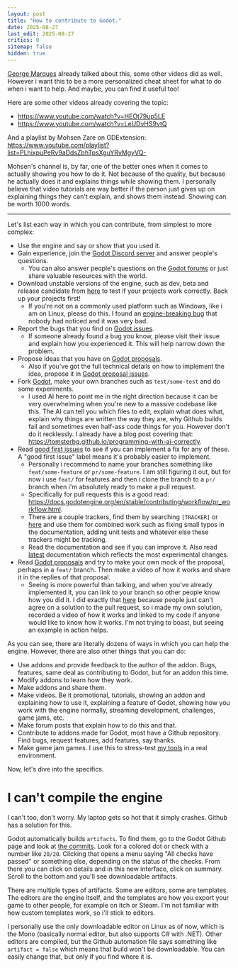 ```yaml
---
layout: post
title: "How to contribute to Godot."
date: 2025-08-27
last_edit: 2025-08-27
critics: 0
sitemap: false
hidden: true
---
```


[George Marques](https://www.youtube.com/watch?v=xFaTV4xRwaU) already talked about this, some other videos did as well. However i want this to be a more personalized cheat sheet for what to do when i want to help. And maybe, you can find it useful too!

Here are some other videos already covering the topic:
- <https://www.youtube.com/watch?v=HEOt79up5LE>
- <https://www.youtube.com/watch?v=LeUDvHS9vtQ>

And a playlist by Mohsen Zare on GDExtension: <https://www.youtube.com/playlist?list=PLhixpuPeRv9aDdsZbhTpsXguYRvMgyVQ->

Mohsen's channel is, by far, one of the better ones when it comes to actually showing you how to do it. Not because of the quality, but because he actually does it and explains things while showing them. I personally believe that video tutorials are way better if the person just gives up on explaining things they can't explain, and shows them instead. Showing can be worth 1000 words.

---

Let's list each way in which you can contribute, from simplest to more complex:

- Use the engine and say or show that you used it.
- Gain experience, join the [Godot Discord server](https://discord.gg/godotengine) and answer people's questions.
	- You can also answer people's questions on the [Godot forums](https://forum.godotengine.org/) or just share valuable resources with the world.
- Download unstable versions of the engine, such as dev, beta and release candidate from [here](https://godotengine.org/download/archive/) to test if your projects work correctly. Back up your projects first!
	- If you're not on a commonly used platform such as Windows, like i am on Linux, please do this. I found an [engine-breaking bug](https://github.com/godotengine/godot/issues/106433) that nobody had noticed and it was very bad.
- Report the bugs that you find on [Godot issues](https://github.com/godotengine/godot/issues).
	- If someone already found a bug you know, please visit their issue and explain how you experienced it. This will help narrow down the problem.
- Propose ideas that you have on [Godot proposals](https://github.com/godotengine/godot-proposals/discussions).
	- Also if you've got the full technical details on how to implement the idea, propose it in [Godot proposal issues](https://github.com/godotengine/godot-proposals/issues).
- Fork [Godot](https://github.com/godotengine/godot), make your own branches such as `test/some-test` and do some experiments.
	- I used AI here to point me in the right direction because it can be very overwhelming when you're new to a massive codebase like this. The AI can tell you which files to edit, explain what does what, explain why things are written the way they are, why Github builds fail and sometimes even half-ass code things for you. However don't do it recklessly. I already have a blog post covering that: <https://tomsterbg.github.io/programming-with-ai-correctly>.
- Read [good first issues](https://github.com/godotengine/godot/issues?q=is%3Aissue%20state%3Aopen%20label%3A%22good%20first%20issue%22) to see if you can implement a fix for any of these. A "good first issue" label means it's probably easier to implement.
	- Personally i recommend to name your branches something like `feat/some-feature` or `pr/some-feature`. I am still figuring it out, but for now i use `feat/` for features and then i clone the branch to a `pr/` branch when i'm absolutely ready to make a pull request.
	- Specifically for pull requests this is a good read: <https://docs.godotengine.org/en/stable/contributing/workflow/pr_workflow.html>.
	- There are a couple trackers, find them by searching `[TRACKER]` or [here](https://github.com/orgs/godotengine/projects/58) and use them for combined work such as fixing small typos in the documentation, adding unit tests and whatever else these trackers might be tracking.
	- Read the documentation and see if you can improve it. Also read [latest](https://docs.godotengine.org/en/latest/) documentation which reflects the most experimental changes.
- Read [Godot proposals](https://github.com/godotengine/godot-proposals/discussions) and try to make your own mock of the proposal, perhaps in a `feat/` branch. Then make a video of how it works and share it in the replies of that proposal.
	- Seeing is more powerful than talking, and when you've already implemented it, you can link to your branch so other people know how you did it. I did exactly that [here](https://github.com/godotengine/godot/pull/92039) because people just can't agree on a solution to the pull request, so i made my own solution, recorded a video of how it works and linked to my code if anyone would like to know how it works. I'm not trying to boast, but seeing an example in action helps.

As you can see, there are literally dozens of ways in which you can help the engine. However, there are also other things that you can do:

- Use addons and provide feedback to the author of the addon. Bugs, features, same deal as contributing to Godot, but for an addon this time.
- Modify addons to learn how they work.
- Make addons and share them.
- Make videos. Be it promotional, tutorials, showing an addon and explaining how to use it, explaining a feature of Godot, showing how you work with the engine normally, streaming development, challenges, game jams, etc.
- Make forum posts that explain how to do this and that.
- Contribute to addons made for Godot, most have a Github repository. Find bugs, request features, add features, say thanks.
- Make game jam games. I use this to stress-test [my tools](https://github.com/tomsterBG/godot-classes-unit-tested) in a real environment.

Now, let's dive into the specifics.

# I can't compile the engine

I can't too, don't worry. My laptop gets so hot that it simply crashes. Github has a solution for this.

Godot automatically builds `artifacts`. To find them, go to the Godot Github page and look at [the commits](https://github.com/godotengine/godot/commits/master/). Look for a colored dot or check with a number like `20/20`. Clicking that opens a menu saying "All checks have passed" or something else, depending on the status of the checks. From there you can click on details and in this new interface, click on summary. Scroll to the bottom and you'll see downloadable artifacts.

There are multiple types of artifacts. Some are editors, some are templates. The editors are the engine itself, and the templates are how you export your game to other people, for example on itch or Steam. I'm not familiar with how custom templates work, so i'll stick to editors.

I personally use the only downloadable editor on Linux as of now, which is the Mono (basically normal editor, but also supports C# with .NET). Other editors are compiled, but the Github automation file says something like `artifact = false` which means that build won't be downloadable. You can easily change that, but only if you find where it is.
